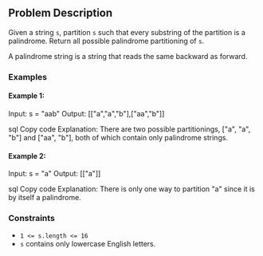 ## Problem Description

Given a string `s`, partition `s` such that every substring of the partition is a palindrome. Return all possible palindrome partitioning of `s`.

A palindrome string is a string that reads the same backward as forward.

### Examples

#### Example 1:
Input: s = "aab"
Output: [["a","a","b"],["aa","b"]]

sql
Copy code
Explanation: There are two possible partitionings, ["a", "a", "b"] and ["aa", "b"], both of which contain only palindrome strings.

#### Example 2:
Input: s = "a"
Output: [["a"]]

sql
Copy code
Explanation: There is only one way to partition "a" since it is by itself a palindrome.

### Constraints

- `1 <= s.length <= 16`
- `s` contains only lowercase English letters.
